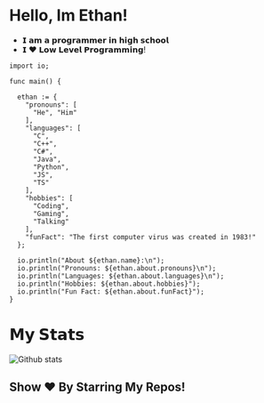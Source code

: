 # Hello, Im Ethan!

- 𝗜 𝗮𝗺 𝗮 𝗽𝗿𝗼𝗴𝗿𝗮𝗺𝗺𝗲𝗿 𝗶𝗻 𝗵𝗶𝗴𝗵 𝘀𝗰𝗵𝗼𝗼𝗹
- 𝗜 ❤️ 𝗟𝗼𝘄 𝗟𝗲𝘃𝗲𝗹 𝗣𝗿𝗼𝗴𝗿𝗮𝗺𝗺𝗶𝗻𝗴!

```
import io;

func main() {

  ethan := {
    "pronouns": [
      "He", "Him"
    ],
    "languages": [
      "C",
      "C++",
      "C#",
      "Java",
      "Python",
      "JS",
      "TS"
    ],
    "hobbies": [
      "Coding",
      "Gaming",
      "Talking"
    ],
    "funFact": "The first computer virus was created in 1983!"
  };

  io.println("About ${ethan.name}:\n");
  io.println("Pronouns: ${ethan.about.pronouns}\n");
  io.println("Languages: ${ethan.about.languages}\n");
  io.println("Hobbies: ${ethan.about.hobbies}");
  io.println("Fun Fact: ${ethan.about.funFact}");
}
```
# 𝗠𝘆 𝗦𝘁𝗮𝘁𝘀

![Github stats](https://github-readme-stats.vercel.app/api?username=classerase&show_icons=true&hide_border=true)

## Show ❤️ By Starring My Repos!
